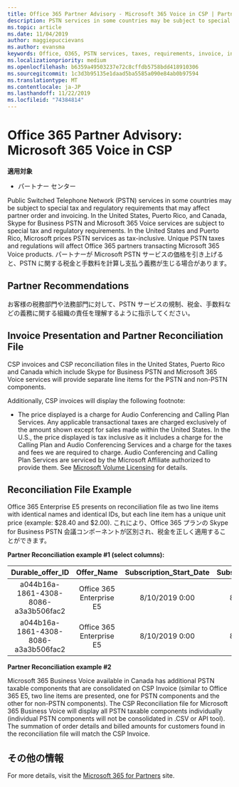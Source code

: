 ```yaml
---
title: Office 365 Partner Advisory - Microsoft 365 Voice in CSP | Partner Center
description: PSTN services in some countries may be subject to special tax and regulatory requirements that may affect partner order and invoicing.
ms.topic: article
ms.date: 11/04/2019
author: maggiepuccievans
ms.author: evansma
keywords: Office, O365, PSTN services, taxes, requirements, invoice, invoicing
ms.localizationpriority: medium
ms.openlocfilehash: b6359a49503237e72c8cffdb5758bdd418910306
ms.sourcegitcommit: 1c3d3b95135e1daad5ba5585a090e84ab0b97594
ms.translationtype: MT
ms.contentlocale: ja-JP
ms.lasthandoff: 11/22/2019
ms.locfileid: "74384814"
---
```

# <a name="office-365-partner-advisory-microsoft-365-voice-in-csp"></a>Office 365 Partner Advisory: Microsoft 365 Voice in CSP

**適用対象**

- パートナー センター  

Public Switched Telephone Network (PSTN) services in some countries may be subject to special tax and regulatory requirements that may affect partner order and invoicing.  In the United States, Puerto Rico, and Canada, Skype for Business PSTN and Microsoft 365 Voice services are subject to special tax and regulatory requirements. In the United States and Puerto Rico, Microsoft prices PSTN services as tax-inclusive.  Unique PSTN taxes and regulations will affect Office 365 partners transacting Microsoft 365 Voice products.  パートナーが Microsoft PSTN サービスの価格を引き上げると、PSTN に関する税金と手数料を計算し支払う義務が生じる場合があります。

## <a name="partner-recommendations"></a>Partner Recommendations

お客様の税務部門や法務部門に対して、PSTN サービスの規制、税金、手数料などの義務に関する組織の責任を理解するように指示してください。

## <a name="invoice-presentation-and-partner-reconciliation-file"></a>Invoice Presentation and Partner Reconciliation File

CSP invoices and CSP reconciliation files in the United States, Puerto Rico and Canada which include Skype for Business PSTN and Microsoft 365 Voice services will provide separate line items for the PSTN and non-PSTN components.

Additionally, CSP invoices will display the following footnote:

* The price displayed is a charge for Audio Conferencing and Calling Plan Services.  Any applicable transactional taxes are charged exclusively of the amount shown except for sales made within the United States.  In the U.S., the price displayed is tax inclusive as it includes a charge for the Calling Plan and Audio Conferencing Services and a charge for the taxes and fees we are required to charge.  Audio Conferencing and Calling Plan Services are serviced by the Microsoft Affiliate authorized to provide them.  See [Microsoft Volume Licensing](https://go.microsoft.com/fwlink/?LinkId=690247) for details.

## <a name="reconciliation-file-example"></a>Reconciliation File Example

Office 365 Enterprise E5 presents on reconciliation file as two line items with identical names and identical IDs, but each line item has a unique unit price (example: $28.40 and $2.00). これにより、Office 365 プランの Skype for Business PSTN 会議コンポーネントが区別され、税金を正しく適用することができます。

**Partner Reconciliation example #1 (select columns):**

|**Durable_offer_ID**|**Offer_Name**|**Subscription_Start_Date**|**Subscription_End_Date**|**Charge_Start_Date**|**Charge_End_Date**|**Charge_Type**|**Unit_Price**|
|:----:|:----:|:----:|:----:|:----:|:----:|:----:|:----:|
|a044b16a-1861-4308-8086-a3a3b506fac2   |Office 365 Enterprise E5   |8/10/2019 0:00   |8/11/2019 0:00   |8/11/2019 0:00|9/10/2019 0:00   |Cycle fee   |28.40   |
|a044b16a-1861-4308-8086-a3a3b506fac2   |Office 365 Enterprise E5   |8/10/2019 0:00   |8/11/2019 0:00   |8/11/2019 0:00   |9/10/2019 0:00   |Cycle fee   |2.00   |

**Partner Reconciliation example #2**

Microsoft 365 Business Voice available in Canada has additional PSTN taxable components that are consolidated on CSP Invoice (similar to Office 365 E5, two line items are presented, one for PSTN components and the other for non-PSTN components).  The CSP Reconciliation file for Microsoft 365 Business Voice will display all PSTN taxable components individually (individual PSTN components will not be consolidated in .CSV or API tool).  The summation of order details and billed amounts for customers found in the reconciliation file will match the CSP Invoice.

## <a name="additional-resources"></a>その他の情報
For more details, visit the [Microsoft 365 for Partners](https://drumbeat.office.com/Pages/home2016.aspx) site.

